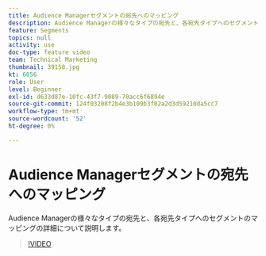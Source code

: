 ```yaml
---
title: Audience Managerセグメントの宛先へのマッピング
description: Audience Managerの様々なタイプの宛先と、各宛先タイプへのセグメントのマッピングの詳細について説明します。
feature: Segments
topics: null
activity: use
doc-type: feature video
team: Technical Marketing
thumbnail: 39158.jpg
kt: 6056
role: User
level: Beginner
exl-id: d633d87e-10fc-43f7-9089-70acc6f6894e
source-git-commit: 124f03208f2b4e3b109b3f02a2d3d59210da5cc7
workflow-type: tm+mt
source-wordcount: '52'
ht-degree: 0%

---
```


# Audience Managerセグメントの宛先へのマッピング

Audience Managerの様々なタイプの宛先と、各宛先タイプへのセグメントのマッピングの詳細について説明します。

>[!VIDEO](https://video.tv.adobe.com/v/327389/?quality=12&learn=on&captions=jpn)
